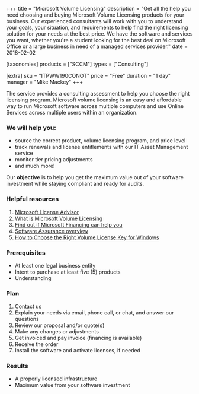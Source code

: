 +++
title = "Microsoft Volume Licensing"
description = "Get all the help you need choosing and buying Microsoft Volume Licensing products for your business. Our experienced consultants will work with you to understand your goals, your situation, and requirements to help find the right licensing solution for your needs at the best price. We have the software and services you want, whether you're a student looking for the best deal on Microsoft Office or a large business in need of a managed services provider."
date = 2018-02-02

[taxonomies]
products = ["SCCM"]
types = ["Consulting"]

[extra]
sku = "ITPWW190CONOT"
price = "Free"
duration = "1 day"
manager = "Mike Mackey"
+++

The service provides a consulting assessment to help you choose the right
licensing program. Microsoft volume licensing is an easy and affordable
way to run Microsoft software across multiple computers and use Online
Services across multiple users within an organization.

### We will help you:

-   source the correct product, volume licensing program, and price level
-   track renewals and license entitlements with our IT Asset Management
    service
-  monitor tier pricing adjustments 
-  and much more!

Our **objective** is to help you get the maximum value out of your
software investment while staying compliant and ready for audits.

### Helpful resources

1.  [Microsoft License Advisor](http://mla.microsoft.com/)
2.  [What is Microsoft Volume
    Licensing](https://www.microsoft.com/en-us/licensing/licensing-programs/how-volume-licensing-works.aspx)
3.  [Find out if Microsoft Financing can help
    you](https://www.microsoft.com/en-us/Licensing/how-to-buy/financing.aspx)
4.  [Software Assurance
    overview](https://www.microsoft.com/en-us/licensing/licensing-programs/software-assurance-default.aspx)
5.  [How to Choose the Right Volume License Key for
    Windows](https://technet.microsoft.com/en-us/library/ee939271.aspx)

### Prerequisites

-   At least one legal business entity
-   Intent to purchase at least five (5) products
-   Understanding

### Plan

1.  Contact us
2.  Explain your needs via email, phone call, or chat, and answer our
    questions
3.  Review our proposal and/or quote(s)
4.  Make any changes or adjustments
5.  Get invoiced and pay invoice (financing is available)
6.  Receive the order
7.  Install the software and activate licenses, if needed

### Results

-   A properly licensed infrastructure
-   Maximum value from your software investment
